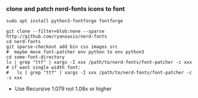 ### clone and patch nerd-fonts icons to font

``` shell
sudo apt install python3-fontforge fontforge

git clone --filter=blob:none --sparse http://github.com/ryanoasis/nerd-fonts
cd nerd-fonts
git sparse-checkout add bin css images src
#  maybe move font-patcher env python to env python3
cd some-font-directory
ls | grep "ttf" | xargs -I xxx /path/to/nerd-fonts/font-patcher -c xxx
# if want single width font:
#   ls | grep "ttf" | xargs -I xxx /path/to/nerd-fonts/font-patcher -c -s xxx
```

- Use Recursive 1.079 not 1.08x or higher
